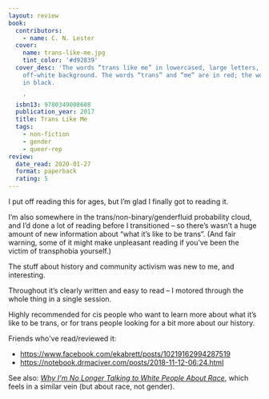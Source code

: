 ```yaml
---
layout: review
book:
  contributors:
    - name: C. N. Lester
  cover:
    name: trans-like-me.jpg
    tint_color: '#d92839'
  cover_desc: 'The words “trans like me” in lowercased, large letters, set on a slightly
    off-white background. The words “trans” and “me” are in red; the word “like” is
    in black.

    '
  isbn13: 9780349008608
  publication_year: 2017
  title: Trans Like Me
  tags:
    - non-fiction
    - gender
    - queer-rep
review:
  date_read: 2020-01-27
  format: paperback
  rating: 5
---
```


I put off reading this for ages, but I’m glad I finally got to reading it.

I’m also somewhere in the trans/non-binary/genderfluid probability cloud, and I’d done a lot of reading before I transitioned – so there’s wasn’t a huge amount of new information about “what it’s like to be trans”. (And fair warning, some of it might make unpleasant reading if you’ve been the victim of transphobia yourself.)

The stuff about history and community activism was new to me, and interesting.

Throughout it’s clearly written and easy to read – I motored through the whole thing in a single session.

Highly recommended for cis people who want to learn more about what it’s like to be trans, or for trans people looking for a bit more about our history.

Friends who've read/reviewed it:

-   <https://www.facebook.com/ekabrett/posts/10219162994287519>
-   <https://notebook.drmaciver.com/posts/2018-11-12-06:24.html>

See also: [*Why I'm No Longer Talking to White People About Race*](/reviews/why-im-no-longer-talking-to-white-people-about-race/), which feels in a similar vein (but about race, not gender).
